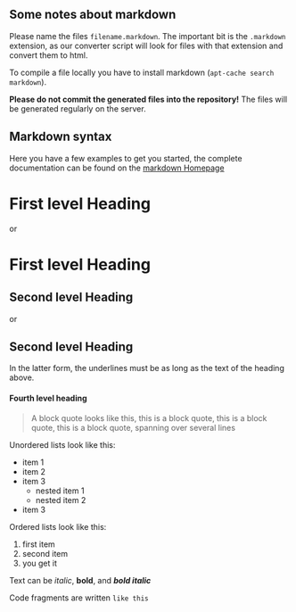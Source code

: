 ## Some notes about markdown

Please name the files `filename.markdown`. The important bit is the `.markdown`
extension, as our converter script will look for files with that extension and
convert them to html.

To compile a file locally you have to install markdown (`apt-cache search
markdown`).

**Please do not commit the generated files into the repository!** The files
will be generated regularly on the server.

## Markdown syntax

Here you have a few examples to get you started, the complete documentation can
be found on the [markdown Homepage](http://daringfireball.net/projects/markdown/syntax)

# First level Heading

or

First level Heading
===================

## Second level Heading

or

Second level Heading
--------------------

In the latter form, the underlines must be as long as the text of the heading
above.

#### Fourth level heading

> A block quote looks like this, this is a block quote, this is a block quote,
> this is a block quote, spanning over several lines

Unordered lists look like this:

* item 1
* item 2
* item 3
    * nested item 1
    * nested item 2
* item 3

Ordered lists look like this:

1. first item
2. second item
3. you get it

Text can be *italic*, **bold**, and ***bold italic***

Code fragments are written `like this`


